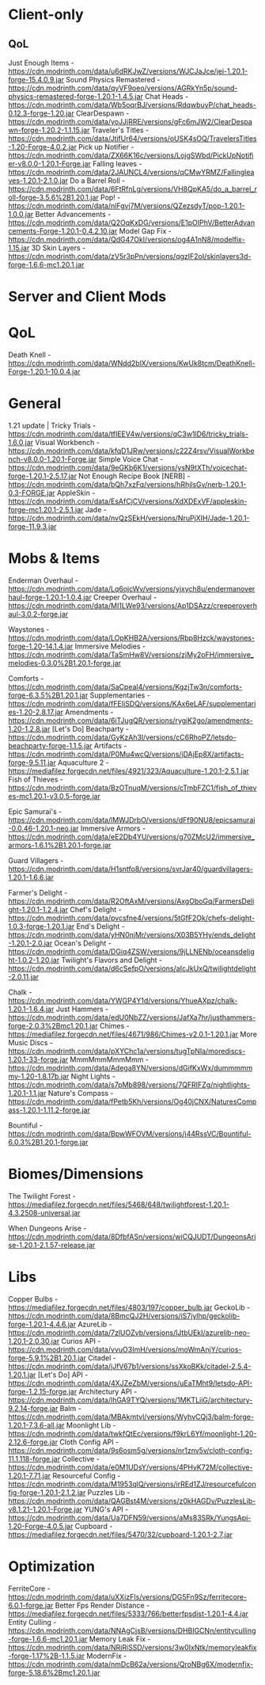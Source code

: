 # Client-only

## QoL
Just Enough Items - https://cdn.modrinth.com/data/u6dRKJwZ/versions/WJCJaJce/jei-1.20.1-forge-15.4.0.9.jar 
Sound Physics Remastered - https://cdn.modrinth.com/data/qyVF9oeo/versions/AGRkYn5p/sound-physics-remastered-forge-1.20.1-1.4.5.jar
Chat Heads - https://cdn.modrinth.com/data/Wb5oqrBJ/versions/RdqwbuyP/chat_heads-0.12.3-forge-1.20.jar
ClearDespawn - https://cdn.modrinth.com/data/yoJJjRRE/versions/gFc6mJW2/ClearDespawn-forge-1.20.2-1.1.15.jar
Traveler's Titles - https://cdn.modrinth.com/data/JtifUr64/versions/oUSK4sOQ/TravelersTitles-1.20-Forge-4.0.2.jar
Pick up Notifier - https://cdn.modrinth.com/data/ZX66K16c/versions/LojgSWbd/PickUpNotifier-v8.0.0-1.20.1-Forge.jar
Falling leaves - https://cdn.modrinth.com/data/2JAUNCL4/versions/qCMwYRMZ/Fallingleaves-1.20.1-2.1.0.jar
Do a Barrel Roll - https://cdn.modrinth.com/data/6FtRfnLg/versions/VH8QpKA5/do_a_barrel_roll-forge-3.5.6%2B1.20.1.jar
Pop! - https://cdn.modrinth.com/data/nlFgvj7M/versions/QZezsdyT/pop-1.20.1-1.0.0.jar
Better Advancements - https://cdn.modrinth.com/data/Q2OqKxDG/versions/E1pOIPhV/BetterAdvancements-Forge-1.20.1-0.4.2.10.jar
Model Gap Fix - https://cdn.modrinth.com/data/QdG47OkI/versions/og4A1nN8/modelfix-1.15.jar
3D Skin Layers - https://cdn.modrinth.com/data/zV5r3pPn/versions/qgzIF2oI/skinlayers3d-forge-1.6.6-mc1.20.1.jar

# Server and Client Mods

# QoL
Death Knell - https://cdn.modrinth.com/data/WNdd2blX/versions/KwUk8tcm/DeathKnell-Forge-1.20.1-10.0.4.jar

# General
1.21 update | Tricky Trials - https://cdn.modrinth.com/data/tfIEEV4w/versions/qC3w1lD6/tricky_trials-1.6.0.jar
Visual Workbench - https://cdn.modrinth.com/data/kfqD1JRw/versions/c22Z4rsv/VisualWorkbench-v8.0.0-1.20.1-Forge.jar
Simple Voice Chat - https://cdn.modrinth.com/data/9eGKb6K1/versions/ysN9tXTh/voicechat-forge-1.20.1-2.5.17.jar
Not Enough Recipe Book [NERB] - https://cdn.modrinth.com/data/bQh7xzFq/versions/hRhjlsGv/nerb-1.20.1-0.3-FORGE.jar
AppleSkin - https://cdn.modrinth.com/data/EsAfCjCV/versions/XdXDExVF/appleskin-forge-mc1.20.1-2.5.1.jar
Jade - https://cdn.modrinth.com/data/nvQzSEkH/versions/NruPjXIH/Jade-1.20.1-forge-11.9.3.jar

# Mobs & Items
Enderman Overhaul - https://cdn.modrinth.com/data/Lq6ojcWv/versions/yjxych8u/endermanoverhaul-forge-1.20.1-1.0.4.jar
Creeper Overhaul - https://cdn.modrinth.com/data/MI1LWe93/versions/Ap1DSAzz/creeperoverhaul-3.0.2-forge.jar

Waystones - https://cdn.modrinth.com/data/LOpKHB2A/versions/Rbp8Hzck/waystones-forge-1.20-14.1.4.jar
Immersive Melodies - https://cdn.modrinth.com/data/TaSmHw8V/versions/zjMy2oFH/immersive_melodies-0.3.0%2B1.20.1-forge.jar

Comforts - https://cdn.modrinth.com/data/SaCpeal4/versions/KgzjTw3n/comforts-forge-6.3.5%2B1.20.1.jar
Supplementaries - https://cdn.modrinth.com/data/fFEIiSDQ/versions/KAx6eLAF/supplementaries-1.20-2.8.17.jar
Amendments - https://cdn.modrinth.com/data/6iTJugQR/versions/rygiK2go/amendments-1.20-1.2.8.jar
[Let's Do] Beachparty - https://cdn.modrinth.com/data/GyKzAh3l/versions/cC6RhoPZ/letsdo-beachparty-forge-1.1.5.jar
Artifacts - https://cdn.modrinth.com/data/P0Mu4wcQ/versions/jDAjEp8X/artifacts-forge-9.5.11.jar
Aquaculture 2 - https://mediafilez.forgecdn.net/files/4921/323/Aquaculture-1.20.1-2.5.1.jar
Fish of Thieves - https://cdn.modrinth.com/data/BzOTnuqM/versions/cTmbFZC1/fish_of_thieves-mc1.20.1-v3.0.5-forge.jar

Epic Samurai's - https://cdn.modrinth.com/data/lMWJDrbO/versions/dFf90NU8/epicsamurai-0.0.46-1.20.1-neo.jar
Immersive Armors - https://cdn.modrinth.com/data/eE2Db4YU/versions/g70ZMcU2/immersive_armors-1.6.1%2B1.20.1-forge.jar

Guard Villagers - https://cdn.modrinth.com/data/H1sntfo8/versions/svrJar40/guardvillagers-1.20.1-1.6.6.jar

Farmer's Delight - https://cdn.modrinth.com/data/R2OftAxM/versions/AxgOboGq/FarmersDelight-1.20.1-1.2.4.jar
Chef's Delight - https://cdn.modrinth.com/data/pvcsfne4/versions/5tGfF2Ok/chefs-delight-1.0.3-forge-1.20.1.jar
End's Delight - https://cdn.modrinth.com/data/yHN0njMr/versions/X03B5YHy/ends_delight-1.20.1-2.0.jar
Ocean's Delight - https://cdn.modrinth.com/data/DGiq4ZSW/versions/9jLLNENb/oceansdelight-1.0.2-1.20.jar
Twilight's Flavors and Delight - https://cdn.modrinth.com/data/d6cSefpO/versions/aIcJkUxQ/twilightdelight-2.0.11.jar

Chalk - https://cdn.modrinth.com/data/YWGP4Y1d/versions/YhueAXpz/chalk-1.20.1-1.6.4.jar
Just Hammers - https://cdn.modrinth.com/data/edU0NbZZ/versions/JafXa7hr/justhammers-forge-2.0.3%2Bmc1.20.1.jar
Chimes - https://mediafilez.forgecdn.net/files/4671/986/Chimes-v2.0.1-1.20.1.jar
More Music Discs - https://cdn.modrinth.com/data/pXYChc1a/versions/tugTpNIa/morediscs-1.20.1-33-forge.jar
MmmMmmMmmMmm - https://cdn.modrinth.com/data/Adega8YN/versions/dGifKxWx/dummmmmmy-1.20-1.8.17b.jar
Night Lights - https://cdn.modrinth.com/data/s7pMb898/versions/7QFRIFZg/nightlights-1.20.1-1.1.jar
Nature's Compass - https://cdn.modrinth.com/data/fPetb5Kh/versions/Og40jCNX/NaturesCompass-1.20.1-1.11.2-forge.jar

Bountiful - https://cdn.modrinth.com/data/BpwWFOVM/versions/j44RssVC/Bountiful-6.0.3%2B1.20.1-forge.jar

# Biomes/Dimensions
The Twilight Forest - https://mediafilez.forgecdn.net/files/5468/648/twilightforest-1.20.1-4.3.2508-universal.jar

When Dungeons Arise - https://cdn.modrinth.com/data/8DfbfASn/versions/wiCQJUDT/DungeonsArise-1.20.1-2.1.57-release.jar

# Libs
Copper Bulbs - https://mediafilez.forgecdn.net/files/4803/197/copper_bulb.jar
GeckoLib - https://cdn.modrinth.com/data/8BmcQJ2H/versions/iS7jylhp/geckolib-forge-1.20.1-4.4.6.jar
AzureLib - https://cdn.modrinth.com/data/7zlUOZvb/versions/lJtbUEkI/azurelib-neo-1.20.1-2.0.30.jar
Curios API - https://cdn.modrinth.com/data/vvuO3ImH/versions/moWmAnjY/curios-forge-5.9.1%2B1.20.1.jar
Citadel - https://cdn.modrinth.com/data/jJfV67b1/versions/ssXkoBKk/citadel-2.5.4-1.20.1.jar
[Let's Do] API - https://cdn.modrinth.com/data/4XJZeZbM/versions/uEaTMht9/letsdo-API-forge-1.2.15-forge.jar
Architectury API - https://cdn.modrinth.com/data/lhGA9TYQ/versions/1MKTLiiG/architectury-9.2.14-forge.jar
Balm - https://cdn.modrinth.com/data/MBAkmtvl/versions/WyhvCQj3/balm-forge-1.20.1-7.3.6-all.jar
Moonlight Lib - https://cdn.modrinth.com/data/twkfQtEc/versions/f9krL6Yf/moonlight-1.20-2.12.6-forge.jar
Cloth Config API - https://cdn.modrinth.com/data/9s6osm5g/versions/nr1znv5v/cloth-config-11.1.118-forge.jar
Collective - https://cdn.modrinth.com/data/e0M1UDsY/versions/4PHvK72M/collective-1.20.1-7.71.jar
Resourceful Config - https://cdn.modrinth.com/data/M1953qlQ/versions/irREd1ZJ/resourcefulconfig-forge-1.20.1-2.1.2.jar
Puzzles Lib - https://cdn.modrinth.com/data/QAGBst4M/versions/z0kHAGDv/PuzzlesLib-v8.1.21-1.20.1-Forge.jar
YUNG's API - https://cdn.modrinth.com/data/Ua7DFN59/versions/aMs83SRk/YungsApi-1.20-Forge-4.0.5.jar
Cupboard - https://mediafilez.forgecdn.net/files/5470/32/cupboard-1.20.1-2.7.jar

# Optimization
FerriteCore - https://cdn.modrinth.com/data/uXXizFIs/versions/DG5Fn9Sz/ferritecore-6.0.1-forge.jar
Better Fps Render Distance - https://mediafilez.forgecdn.net/files/5333/766/betterfpsdist-1.20.1-4.4.jar
Entity Culling - https://cdn.modrinth.com/data/NNAgCjsB/versions/DHBIGCNn/entityculling-forge-1.6.6-mc1.20.1.jar
Memory Leak Fix - https://cdn.modrinth.com/data/NRjRiSSD/versions/3w0IxNtk/memoryleakfix-forge-1.17%2B-1.1.5.jar
ModernFix - https://cdn.modrinth.com/data/nmDcB62a/versions/QroNBg6X/modernfix-forge-5.18.6%2Bmc1.20.1.jar